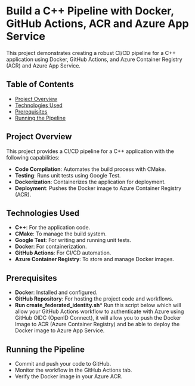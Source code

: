 # Build a C++ Pipeline with Docker, GitHub Actions, ACR and Azure App Service

This project demonstrates creating a robust CI/CD pipeline for a C++ application using Docker, GitHub Actions, and Azure Container Registry (ACR) and Azure App Service.

## Table of Contents

- [Project Overview](#project-overview)
- [Technologies Used](#technologies-used)
- [Prerequisites](#prerequisites)
- [Running the Pipeline](#running-the-pipeline)

## Project Overview

This project provides a CI/CD pipeline for a C++ application with the following capabilities:
- **Code Compilation**: Automates the build process with CMake.
- **Testing**: Runs unit tests using Google Test.
- **Dockerization**: Containerizes the application for deployment.
- **Deployment**: Pushes the Docker image to Azure Container Registry (ACR).

## Technologies Used

- **C++**: For the application code.
- **CMake**: To manage the build system.
- **Google Test**: For writing and running unit tests.
- **Docker**: For containerization.
- **GitHub Actions**: For CI/CD automation.
- **Azure Container Registry**: To store and manage Docker images.

## Prerequisites

- **Docker**: Installed and configured.
- **GitHub Repository**: For hosting the project code and workflows.
- **Run create_federated_identity.sh*** Run this script below which will allow your GitHub Actions workflow to authenticate with Azure using GitHub OIDC (OpenID Connect), it will allow you to push the Docker Image to ACR (Azure Container Registry) and be able to deploy the Docker image to Azure App Service.

## Running the Pipeline
- Commit and push your code to GitHub.
- Monitor the workflow in the GitHub Actions tab.
- Verify the Docker image in your Azure ACR.
